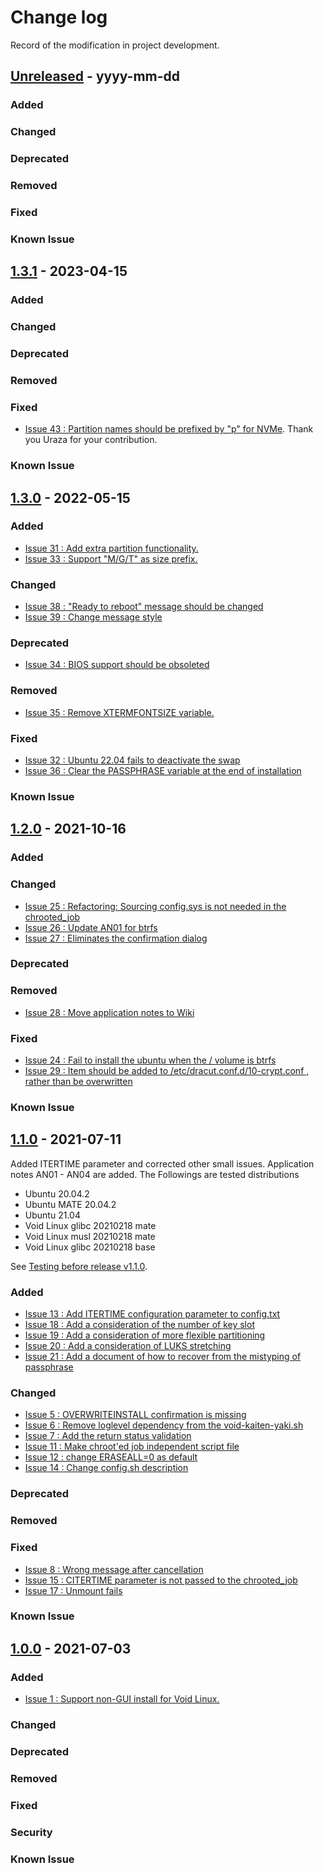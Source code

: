 # Change log
Record of the modification in project development.

## [Unreleased] - yyyy-mm-dd
### Added
### Changed
### Deprecated
### Removed
### Fixed
### Known Issue

## [1.3.1] - 2023-04-15
### Added
### Changed
### Deprecated
### Removed
### Fixed
- [Issue 43 : Partition names should be prefixed by "p" for NVMe](https://github.com/suikan4github/kaiten-yaki/pull/43). Thank you Uraza for your contribution. 
### Known Issue

## [1.3.0] - 2022-05-15
### Added
- [Issue 31 : Add extra partition functionality.](https://github.com/suikan4github/kaiten-yaki/issues/31)
- [Issue 33 : Support "M/G/T" as size prefix.](https://github.com/suikan4github/kaiten-yaki/issues/33)

### Changed
- [Issue 38 : "Ready to reboot" message should be changed](https://github.com/suikan4github/kaiten-yaki/issues/38)
- [Issue 39 : Change message style](https://github.com/suikan4github/kaiten-yaki/issues/39)

### Deprecated
- [Issue 34 : BIOS support should be obsoleted ](https://github.com/suikan4github/kaiten-yaki/issues/34)

### Removed
- [Issue 35 : Remove XTERMFONTSIZE variable.](https://github.com/suikan4github/kaiten-yaki/issues/35)

### Fixed
- [Issue 32 : Ubuntu 22.04 fails to deactivate the swap](https://github.com/suikan4github/kaiten-yaki/issues/32)
- [Issue 36 : Clear the PASSPHRASE variable at the end of installation](https://github.com/suikan4github/kaiten-yaki/issues/36)

### Known Issue

## [1.2.0] - 2021-10-16
### Added
### Changed
- [Issue 25 : Refactoring: Sourcing config.sys is not needed in the chrooted_job](https://github.com/suikan4github/kaiten-yaki/issues/25)
- [Issue 26 : Update AN01 for btrfs](https://github.com/suikan4github/kaiten-yaki/issues/26)
- [Issue 27 : Eliminates the confirmation dialog](https://github.com/suikan4github/kaiten-yaki/issues/27)

### Deprecated
### Removed
- [Issue 28 : Move application notes to Wiki](https://github.com/suikan4github/kaiten-yaki/issues/28)

### Fixed
- [Issue 24 : Fail to install the ubuntu when the / volume is btrfs](https://github.com/suikan4github/kaiten-yaki/issues/24)
- [Issue 29 : Item should be added to /etc/dracut.conf.d/10-crypt.conf , rather than be overwritten](https://github.com/suikan4github/kaiten-yaki/issues/29)

### Known Issue

## [1.1.0] - 2021-07-11
Added ITERTIME parameter and corrected other small issues. Application notes AN01 - AN04 are added. 
The Followings are tested distributions 
- Ubuntu 20.04.2
- Ubuntu MATE 20.04.2
- Ubuntu 21.04
- Void Linux glibc 20210218 mate
- Void Linux musl 20210218 mate
- Void Linux glibc 20210218 base

See [Testing before release v1.1.0](https://github.com/suikan4github/kaiten-yaki/issues/16).
### Added
- [Issue 13 : Add ITERTIME configuration parameter to config.txt](https://github.com/suikan4github/kaiten-yaki/issues/13)
- [Issue 18 : Add a consideration of the number of key slot](https://github.com/suikan4github/kaiten-yaki/issues/18)
- [Issue 19 : Add a consideration of more flexible partitioning](https://github.com/suikan4github/kaiten-yaki/issues/19)
- [Issue 20 : Add a consideration of LUKS stretching](https://github.com/suikan4github/kaiten-yaki/issues/20)
- [Issue 21 : Add a document of how to recover from the mistyping of passphrase](https://github.com/suikan4github/kaiten-yaki/issues/21)

### Changed
- [Issue 5 : OVERWRITEINSTALL confirmation is missing](https://github.com/suikan4github/kaiten-yaki/issues/5)
- [Issue 6 : Remove loglevel dependency from the void-kaiten-yaki.sh ](https://github.com/suikan4github/kaiten-yaki/6)
- [Issue 7 : Add the return status validation ](https://github.com/suikan4github/kaiten-yaki/7)
- [Issue 11 : Make chroot'ed job independent script file ](https://github.com/suikan4github/kaiten-yaki/11)
- [Issue 12 : change ERASEALL=0 as default ](https://github.com/suikan4github/kaiten-yaki/12)
- [Issue 14 : Change config.sh description ](https://github.com/suikan4github/kaiten-yaki/14)

### Deprecated
### Removed
### Fixed
- [Issue 8 : Wrong message after cancellation ](https://github.com/suikan4github/kaiten-yaki/8)
- [Issue 15 : CITERTIME parameter is not passed to the chrooted_job ](https://github.com/suikan4github/kaiten-yaki/15)
- [Issue 17 : Unmount fails ](https://github.com/suikan4github/kaiten-yaki/17)

### Known Issue

## [1.0.0] - 2021-07-03

### Added
- [Issue 1 : Support non-GUI install for Void Linux.](https://github.com/suikan4github/kaiten-yaki/issues/1)

### Changed
### Deprecated
### Removed
### Fixed
### Security
### Known Issue


[Unreleased]: https://github.com/suikan4github/kaiten-yaki/compare/v1.3.0...develop
[1.3.1]: https://github.com/suikan4github/kaiten-yaki/compare/v1.3.0...v1.3.1
[1.3.0]: https://github.com/suikan4github/kaiten-yaki/compare/v1.2.0...v1.3.0
[1.2.0]: https://github.com/suikan4github/kaiten-yaki/compare/v1.1.0...v1.2.0
[1.1.0]: https://github.com/suikan4github/kaiten-yaki/compare/v1.0.0...v1.1.0
[1.0.0]: https://github.com/suikan4github/kaiten-yaki/compare/v0.0.0...v1.0.0
